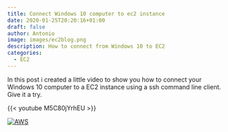 ```yaml
---
title: Connect Windows 10 computer to ec2 instance
date: 2020-01-25T20:20:16+01:00
draft: false
author: Antonio
image: images/ec2blog.png
description: How to connect from Windows 10 to EC2
categories: 
  - EC2
---
```


In this post i created a little video to show you how to connect your Windows 10 computer to a EC2 instance using a ssh command line client. Give it a try.

{{< youtube M5C80jYrhEU >}}

[![AWS](https://static.shareasale.com/image/43514/468X6010.jpg)](https://shareasale.com/r.cfm?b=1373702&amp;u=2310472&amp;m=43514&amp;urllink=&amp;afftrack=)

